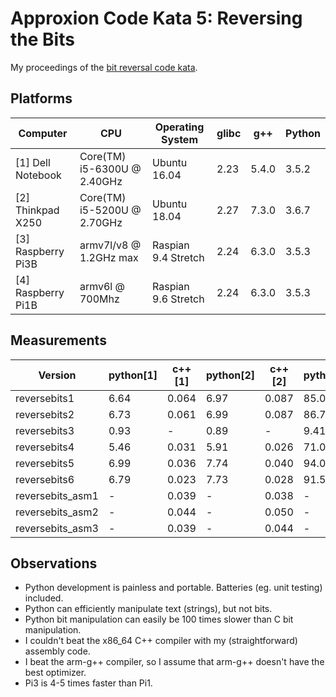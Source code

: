 Approxion Code Kata 5: Reversing the Bits
=========================================

My proceedings of the [bit reversal code kata](https://www.approxion.com/?p=3075).


## Platforms

|  Computer            |  CPU                          |  Operating System     | glibc  |  g++    | Python  |
|----------------------|-------------------------------|-----------------------|--------|---------|---------|
|  [1] Dell Notebook   |  Core(TM) i5-6300U @ 2.40GHz  |  Ubuntu 16.04         |  2.23  |  5.4.0  |  3.5.2  |
|  [2] Thinkpad X250   |  Core(TM) i5-5200U @ 2.70GHz  |  Ubuntu 18.04         |  2.27  |  7.3.0  |  3.6.7  |
|  [3] Raspberry Pi3B  |  armv7l/v8 @ 1.2GHz max       |  Raspian 9.4 Stretch  |  2.24  |  6.3.0  |  3.5.3  |
|  [4] Raspberry Pi1B  |  armv6l @ 700Mhz              |  Raspian 9.6 Stretch  |  2.24  |  6.3.0  |  3.5.3  |


## Measurements

|  Version           |  python[1]  |   c++[1]   |  python[2]  |  c++[2]  |  python[3]  |  c++[3]  |  python[4]  |  c++[4]  |
|--------------------|-------------|------------|-------------|----------|-------------|----------|-------------|----------|
|  reversebits1      |  6.64       |   0.064    |  6.97       |  0.087   |  85.08      |  0.126   |  451.59     |  0.470   |
|  reversebits2      |  6.73       |   0.061    |  6.99       |  0.087   |  86.74      |  0.128   |  477.68     |  0.488   |
|  reversebits3      |  0.93       |   -        |  0.89       |  -       |  9.41       |  -       |  96.19      |  -       |
|  reversebits4      |  5.46       |   0.031    |  5.91       |  0.026   |  71.02      |  0.127   |  412.09     |  0.360   |
|  reversebits5      |  6.99       |   0.036    |  7.74       |  0.040   |  94.05      |  0.186   |  538.07     |  0.575   |
|  reversebits6      |  6.79       |   0.023    |  7.73       |  0.028   |  91.50      |  0.155   |  479.69     |  0.455   |
|  reversebits_asm1  |  -          |   0.039    |  -          |  0.038   |  -          |  0.105   |  -          |  0.248   |
|  reversebits_asm2  |  -          |   0.044    |  -          |  0.050   |  -          |  0.074   |  -          |  0.207   |
|  reversebits_asm3  |  -          |   0.039    |  -          |  0.044   |  -          |  0.077   |  -          |  0.217   |


## Observations

* Python development is painless and portable. Batteries (eg. unit testing) included.
* Python can efficiently manipulate text (strings), but not bits.
* Python bit manipulation can easily be 100 times slower than C bit manipulation.
* I couldn't beat the x86_64 C++ compiler with my (straightforward) assembly code.
* I beat the arm-g++ compiler, so I assume that arm-g++ doesn't have the best optimizer.
* Pi3 is 4-5 times faster than Pi1.
